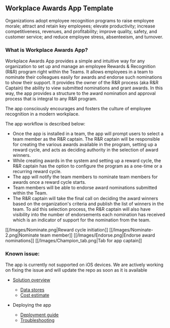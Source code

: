 ## Workplace Awards App Template

Organizations adopt employee recognition programs to raise employee morale; attract and retain key employees; elevate productivity; increase competitiveness, revenues, and profitability; improve quality, safety, and customer service; and reduce employee stress, absenteeism, and turnover.

### What is Workplace Awards App?
Workplace Awards App provides a simple and intuitive way for any organization to set up and manage an employee Rewards & Recognition (R&R) program right within the Teams. It allows employees in a team to nominate their colleagues easily for awards and endorse such nominations to show their support. It provides the owner of the R&R process (aka R&R Captain) the ability to view submitted nominations and grant awards. In this way, the app provides a structure to the award nomination and approval process that is integral to any R&R program.

The app consciously encourages and fosters the culture of employee recognition in a modern workplace. 

The app workflow is described below:

 - Once the app is installed in a team, the app will prompt users to select a team member as the R&R captain. The R&R captain will be responsible for creating the various awards available in the program, setting up a reward cycle, and acts as deciding authority in the selection of award winners. 
 - While creating awards in the system and setting up a reward cycle, the R&R captain has the option to configure the program as a one-time or a recurring reward cycle.
 - The app will notify the team members to nominate team members for awards once a reward cycle starts.
 - Team members will be able to endorse award nominations submitted within the Team. 
 - The R&R captain will take the final call on deciding the award winners based on the organization's criteria and publish the list of winners in the team. To aid this selection process, the R&R captain will also have visibility into the number of endorsements each nomination has received which is an indicator of support for the nomination from the team. 


[[/Images/Nominate.png|Reward cycle initiation]]
[[/Images/Nominate-2.png|Nominate team member]]
[[/Images/Endorse.png|Endorse award nominations]]
[[/Images/Champion_tab.png|Tab for app captain]]

### Known issue:
The app is currently not supported on iOS devices. We are actively working on fixing the issue and will update the repo as soon as it is available

- [Solution overview](Solution-Overview)
	- [Data stores](Data-Stores)
	- [Cost estimate](Cost-Estimates)

- Deploying the app
	- [Deployment guide](Deployment-Guide)
	- [Troubleshooting](Troubleshooting)
